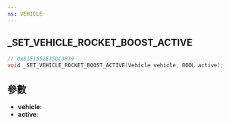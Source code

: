 ```yaml
---
ns: VEHICLE
---
```

## _SET_VEHICLE_ROCKET_BOOST_ACTIVE

```c
// 0x81E1552E35DC3839
void _SET_VEHICLE_ROCKET_BOOST_ACTIVE(Vehicle vehicle, BOOL active);
```


## 參數
* **vehicle**: 
* **active**: 

